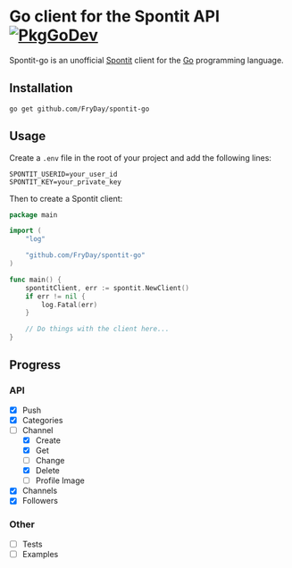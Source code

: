 # Go client for the Spontit API [![PkgGoDev](https://pkg.go.dev/badge/github.com/FryDay/spontit-go)](https://pkg.go.dev/github.com/FryDay/spontit-go)

Spontit-go is an unofficial [Spontit](https://spontit.com/) client for the [Go](http://www.golang.org/) programming language.

## Installation
`go get github.com/FryDay/spontit-go`

## Usage
Create a `.env` file in the root of your project and add the following lines:
```shell
SPONTIT_USERID=your_user_id
SPONTIT_KEY=your_private_key
```

Then to create a Spontit client:
```go
package main

import (
	"log"

	"github.com/FryDay/spontit-go"
)

func main() {
	spontitClient, err := spontit.NewClient()
	if err != nil {
		log.Fatal(err)
    }

    // Do things with the client here...
}
```

## Progress

### API

- [x] Push
- [x] Categories
- [ ] Channel
  - [x] Create
  - [x] Get
  - [ ] Change
  - [x] Delete
  - [ ] Profile Image
- [x] Channels
- [x] Followers

### Other

- [ ] Tests
- [ ] Examples

